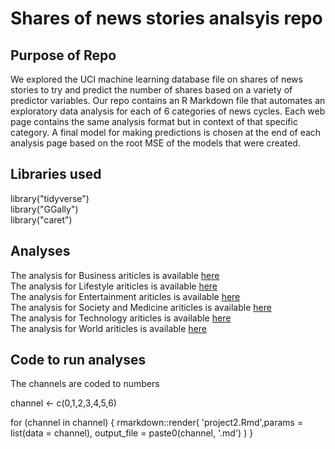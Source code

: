# Shares of news stories analsyis repo

## Purpose of Repo
We explored the UCI machine learning database file on shares of news stories to try and predict the number of shares based on a variety of predictor variables. Our repo contains an R Markdown file that automates an exploratory data analysis for each of 6 categories of news cycles. Each web page contains the same analysis format but in context of that specific category. A final model for making predictions is chosen at the end of each analysis page based on the root MSE of the models that were created.

## Libraries used

library("tidyverse")  
library("GGally")  
library("caret")  


## Analyses
The analysis for Business ariticles is available [here](1.html)  
The analysis for Lifestyle ariticles is available [here](2.html)  
The analysis for Entertainment ariticles is available [here](3.html)  
The analysis for Society and Medicine ariticles is available [here](4.html)  
The analysis for Technology ariticles is available [here](5.html)  
The analysis for World ariticles is available [here](6.html)  

## Code to run analyses

The channels are coded to numbers


channel <- c(0,1,2,3,4,5,6)

for (channel in channel) {
  rmarkdown::render(
    'project2.Rmd',params = list(data = channel), output_file = paste0(channel, '.md')
  )
}

